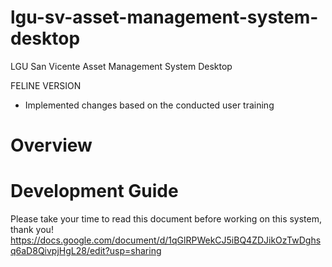 # lgu-sv-asset-management-system-desktop
LGU San Vicente Asset Management System Desktop

FELINE VERSION
  - Implemented changes based on the conducted user training

# Overview



# Development Guide

Please take your time to read this document before working on this system, thank you!
https://docs.google.com/document/d/1qGlRPWekCJ5iBQ4ZDJikOzTwDghsq6aD8QivpjHgL28/edit?usp=sharing
